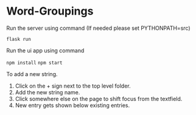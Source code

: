 # Word-Groupings

Run the server using command
(If needed please set PYTHONPATH=src)

`flask run`

Run the ui app using command

`npm install`
`npm start`

To add a new string.

1. Click on the + sign next to the top level folder.
2. Add the new string name.
3. Click somewhere else on the page to shift focus from the textfield.
4. New entry gets shown below existing entries.

